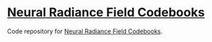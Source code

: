 # [Neural Radiance Field Codebooks](https://arxiv.org/abs/2301.04101)


Code repository for [Neural Radiance Field Codebooks](https://arxiv.org/abs/2301.04101). 
